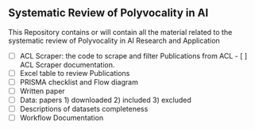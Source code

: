 ## Systematic Review of Polyvocality in AI

This Repository contains or will contain all the material related to the systematic review of Polyvocality in AI Research and Application

- [ ] ACL Scraper: the code to scrape and filter Publications from ACL  - [ ] ACL Scraper documentation.
- [ ] Excel table to review Publications
- [ ] PRISMA checklist and Flow diagram
- [ ] Written paper 
- [ ] Data: papers 1) downloaded 2) included 3) excluded
- [ ] Descriptions of datasets completeness
- [ ] Workflow Documentation
